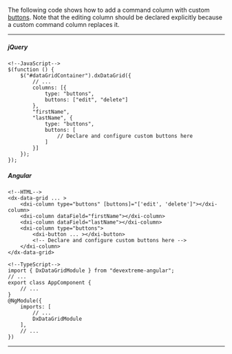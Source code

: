 The following code shows how to add a command column with custom [buttons](/api-reference/10%20UI%20Widgets/dxDataGrid/1%20Configuration/columns/buttons '/Documentation/ApiReference/UI_Widgets/dxDataGrid/Configuration/columns/buttons/'). Note that the editing column should be declared explicitly because a custom command column replaces it.

---
##### jQuery

    <!--JavaScript-->
    $(function () {
        $("#dataGridContainer").dxDataGrid({
            // ...
            columns: [{
                type: "buttons",
                buttons: ["edit", "delete"]
            }, 
            "firstName",
            "lastName", {
                type: "buttons",
                buttons: [
                    // Declare and configure custom buttons here
                ]
            }]
        });
    });

##### Angular
    
    <!--HTML-->
    <dx-data-grid ... >
        <dxi-column type="buttons" [buttons]="['edit', 'delete']"></dxi-column>
        <dxi-column dataField="firstName"></dxi-column>
        <dxi-column dataField="lastName"></dxi-column>
        <dxi-column type="buttons">
            <dxi-button ... ></dxi-button>
            <!-- Declare and configure custom buttons here -->
        </dxi-column>
    </dx-data-grid>

    <!--TypeScript-->
    import { DxDataGridModule } from "devextreme-angular";
    // ...
    export class AppComponent {
        // ...
    }
    @NgModule({
        imports: [
            // ...
            DxDataGridModule
        ],
        // ...
    })
    
---
